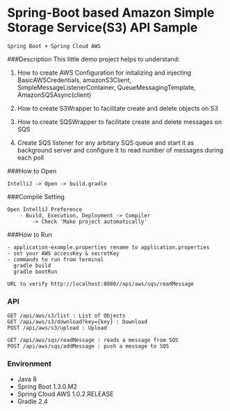 
Spring-Boot based Amazon Simple Storage Service(S3) API Sample
=======



```
Spring Boot + Spring Cloud AWS
```

###Description
This little demo project helps to understand:
1) How to create AWS Configuration for initalizing and injecting BasicAWSCredentials, amazonS3Client, SimpleMessageListenerContainer, QueueMessagingTemplate, AmazonSQSAsync(client)
2) How to create S3Wrapper to facilitate create and delete objects on S3
3) How to create SQSWrapper to facilitate create and delete messages on SQS

4) Create SQS listener for any arbitary SQS queue and start it as background server and configure it to read number of messages during each poll
 

###How to Open
```
IntelliJ -> Open -> build.gradle
```

###Compile Setting
```
Open IntelliJ Preference
    - Build, Execution, Deployment -> Compiler
        -> Check 'Make project automatically'
```

###How to Run
```
- application-example.properties rename to application.properties
- set your AWS accessKey & secretKey
- commands to run from terminal
  gradle build 
  gradle bootRun
  
URL to verify http://localhost:8080//api/aws/sqs/readMessage
```

### API 
```
GET /api/aws/s3/list : List of Objects
GET /api/aws/s3/download?key={key} : Download
POST /api/aws/s3/upload : Upload

GET /api/aws/sqs/readMessage : reads a message from SQS
POST /api/aws/sqs/addMessage : push a message to SQS 

```

### Environment
- Java 8
- Spring Boot 1.3.0.M2
- Spring Cloud AWS 1.0.2.RELEASE
- Gradle 2.4
